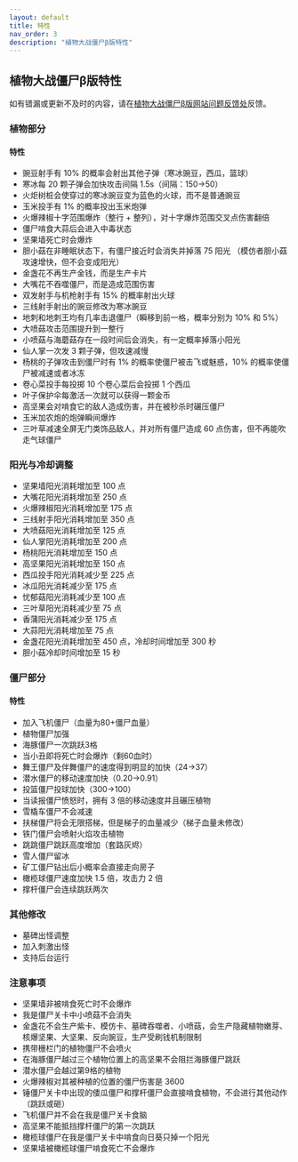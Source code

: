 ```yaml
---
layout: default
title: 特性
nav_order: 3
description: "植物大战僵尸β版特性"
---
```


<script async src="https://pagead2.googlesyndication.com/pagead/js/adsbygoogle.js"></script>
<ins class="adsbygoogle"
     style="display:block; text-align:center;"
     data-ad-layout="in-article"
     data-ad-format="fluid"
     data-ad-client="ca-pub-6942296954592310"
     data-ad-slot="2311879209"></ins>
<script>
     (adsbygoogle = window.adsbygoogle || []).push({});
</script>



## 植物大战僵尸β版特性

如有错漏或更新不及时的内容，请在[植物大战僵尸β版网站问题反馈处](https://docs.qq.com/form/fill/DY2hYVEZJaFdVTmpI?_w_tencentdocx_form=1)反馈。

### 植物部分

#### 特性

  * 豌豆射手有 10% 的概率会射出其他子弹（寒冰豌豆，西瓜，篮球）
  * 寒冰每 20 颗子弹会加快攻击间隔 1.5s（间隔：150→50） 
  * 火炬树桩会使穿过的寒冰豌豆变为蓝色的火球，而不是普通豌豆
  * 玉米投手有 1% 的概率投出玉米炮弹
  * 火爆辣椒十字范围爆炸（整行 + 整列），对十字爆炸范围交叉点伤害翻倍
  * 僵尸啃食大蒜后会进入中毒状态
  * 坚果墙死亡时会爆炸
  * 胆小菇在非睡眠状态下，有僵尸接近时会消失并掉落 75 阳光 （模仿者胆小菇攻速增快，但不会变成阳光）
  * 金盏花不再生产金钱，而是生产卡片
  * 大嘴花不吞噬僵尸，而是造成范围伤害
  * 双发射手与机枪射手有 15% 的概率射出火球
  * 三线射手射出的豌豆修改为寒冰豌豆
  * 地刺和地刺王均有几率击退僵尸（瞬移到前一格，概率分别为 10% 和 5%）
  * 大喷菇攻击范围提升到一整行
  * 小喷菇与海蘑菇存在一段时间后会消失，有一定概率掉落小阳光
  * 仙人掌一次发 3 颗子弹，但攻速减慢
  * 杨桃的子弹攻击到僵尸时有 1% 的概率使僵尸被击飞或魅惑，10% 的概率使僵尸被减速或者冰冻
  * 卷心菜投手每投掷 10 个卷心菜后会投掷 1 个西瓜
  * 叶子保护伞每激活一次就可以获得一颗金币
  * 高坚果会对啃食它的敌人造成伤害，并在被秒杀时碾压僵尸
  * 玉米加农炮的炮弹瞬间爆炸
  * 三叶草减速全屏无门类饰品敌人，并对所有僵尸造成 60 点伤害，但不再能吹走气球僵尸

### 阳光与冷却调整
  * 坚果墙阳光消耗增加至 100 点
  * 大嘴花阳光消耗增加至 250 点
  * 火爆辣椒阳光消耗增加至 175 点
  * 三线射手阳光消耗增加至 350 点
  * 大喷菇阳光消耗增加至 125 点
  * 仙人掌阳光消耗增加至 200 点
  * 杨桃阳光消耗增加至 150 点
  * 高坚果阳光消耗增加至 150 点
  * 西瓜投手阳光消耗减少至 225 点
  * 冰瓜阳光消耗减少至 175 点
  * 忧郁菇阳光消耗减少至 100 点
  * 三叶草阳光消耗减少至 75 点
  * 香蒲阳光消耗减少至 175 点
  * 大蒜阳光消耗增加至 75 点
  * 金盏花阳光消耗增加至 450 点，冷却时间增加至 300 秒
  * 胆小菇冷却时间增加至 15 秒

### 僵尸部分 

#### 特性
  * 加入飞机僵尸（血量为80+僵尸血量）
  * 植物僵尸加强
  * 海豚僵尸一次跳跃3格
  * 当小丑即将死亡时会爆炸（剩60血时）
  * 舞王僵尸及伴舞僵尸的速度得到明显的加快（24→37）
  * 潜水僵尸的移动速度加快（0.20→0.91）
  * 投篮僵尸投球加快（300→100）
  * 当读报僵尸愤怒时，拥有 3 倍的移动速度并且碾压植物
  * 雪橇车僵尸不会减速
  * 扶梯僵尸将会无限搭梯，但是梯子的血量减少（梯子血量未修改）
  * 铁门僵尸会喷射火焰攻击植物
  * 跳跳僵尸跳跃高度增加（套路灰烬）
  * 雪人僵尸留冰
  * 矿工僵尸钻出后小概率会直接走向房子
  * 橄榄球僵尸速度加快 1.5 倍，攻击力 2 倍
  * 撑杆僵尸会连续跳跃两次

### 其他修改

  * 墓碑出怪调整
  * 加入刺激出怪
  * 支持后台运行

### 注意事项

  * 坚果墙非被啃食死亡时不会爆炸
  * 我是僵尸关卡中小喷菇不会消失
  * 金盏花不会生产紫卡、模仿卡、墓碑吞噬者、小喷菇，会生产隐藏植物嫩芽、核爆坚果、大坚果、反向豌豆，生产受刷钱机制限制
  * 携带栅栏门的植物僵尸不会喷火
  * 在海豚僵尸越过三个植物位置上的高坚果不会阻拦海豚僵尸跳跃
  * 潜水僵尸会越过第9格的植物
  * 火爆辣椒对其被种植的位置的僵尸伤害是 3600
  * 锤僵尸关卡中出现的倭瓜僵尸和撑杆僵尸会直接啃食植物，不会进行其他动作（跳跃或砸）
  * 飞机僵尸并不会在我是僵尸关卡食脑
  * 高坚果不能抵挡撑杆僵尸的第一次跳跃
  * 橄榄球僵尸在我是僵尸关卡中啃食向日葵只掉一个阳光
  * 坚果墙被橄榄球僵尸啃食死亡不会爆炸